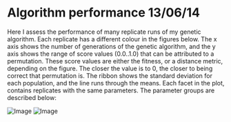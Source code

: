 Algorithm performance 13/06/14
========================================================

Here I assess the performance of many replicate runs of my genetic algorithm. Each replicate has a different colour in the figures below. The x axis shows the number of generations of the genetic algorithm, and the y axis shows the range of score values (0.0..1.0) that can be attributed to a permutation. These score values are either the fitness, or a distance metric, depending on the figure. The closer the value is to 0, the closer to being correct that permutation is. The ribbon shows the standard deviation for each population, and the line runs through the means. Each facet in the plot, contains replicates with the same parameters. The parameter groups are described below:

![Image](https://github.com/edwardchalstrey1/fragmented_genome_with_snps/blob/master/arabidopsis_datasets/small_dataset2a/big_plot_fit.png?raw=true)
![Image](https://github.com/edwardchalstrey1/fragmented_genome_with_snps/blob/master/arabidopsis_datasets/small_dataset2/big_plot_kendalls.png?raw=true)
